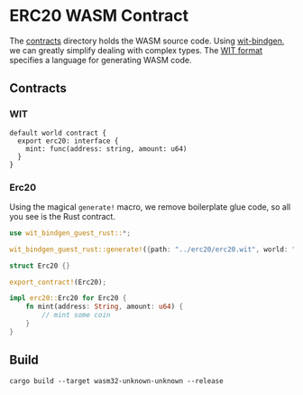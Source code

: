 # ERC20 WASM Contract

The [contracts](contracts) directory holds the WASM source code.
Using [wit-bindgen](https://github.com/bytecodealliance/wit-bindgen), we can greatly simplify dealing with complex types.
The [WIT format](https://github.com/WebAssembly/component-model/blob/main/design/mvp/WIT.md) specifies a language for generating WASM code. 
## Contracts

### WIT

```wit
default world contract {
  export erc20: interface {
    mint: func(address: string, amount: u64)
  }
}
```

### Erc20

Using the magical `generate!` macro, we remove boilerplate glue code, so all you see is the Rust contract. 

```rust
use wit_bindgen_guest_rust::*;

wit_bindgen_guest_rust::generate!({path: "../erc20/erc20.wit", world: "erc20"});

struct Erc20 {}

export_contract!(Erc20);

impl erc20::Erc20 for Erc20 {
    fn mint(address: String, amount: u64) {
        // mint some coin
    }
}
```

## Build
```shell
cargo build --target wasm32-unknown-unknown --release
```
